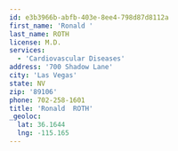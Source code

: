 ```yaml
---
id: e3b3966b-abfb-403e-8ee4-798d87d8112a
first_name: 'Ronald '
last_name: ROTH
license: M.D.
services:
  - 'Cardiovascular Diseases'
address: '700 Shadow Lane'
city: 'Las Vegas'
state: NV
zip: '89106'
phone: 702-258-1601
title: 'Ronald  ROTH'
_geoloc:
  lat: 36.1644
  lng: -115.165
---
```

